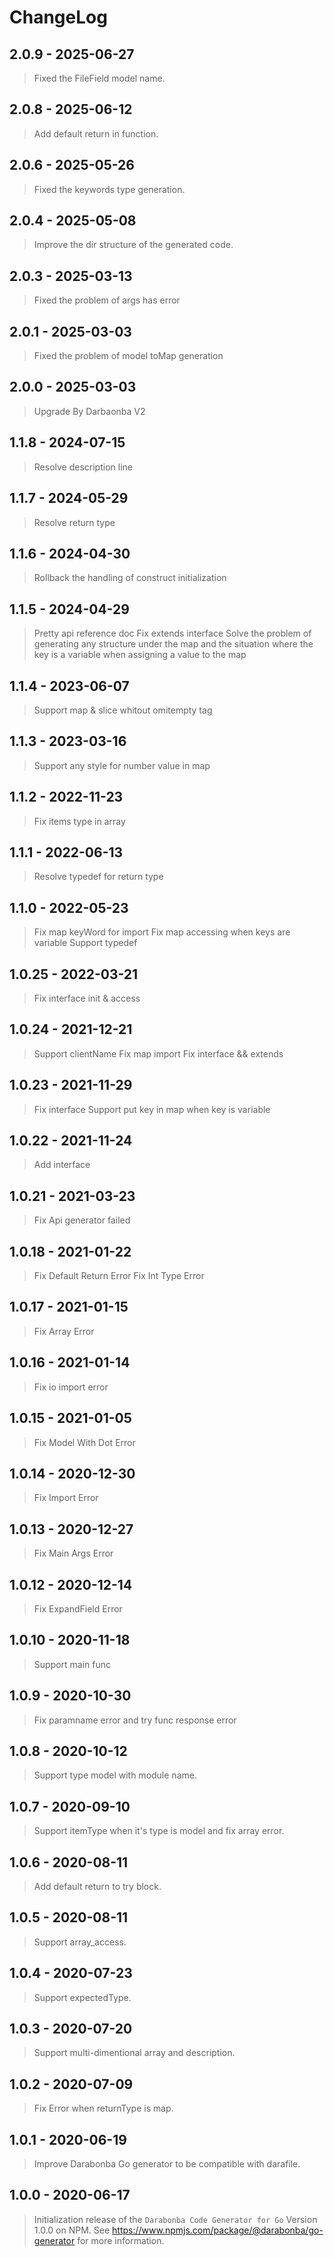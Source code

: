 # ChangeLog

## 2.0.9 - 2025-06-27

> Fixed the FileField model name.

## 2.0.8 - 2025-06-12

> Add default return in function.

## 2.0.6 - 2025-05-26

> Fixed the keywords type generation.

## 2.0.4 - 2025-05-08

> Improve the dir structure of the generated code.

## 2.0.3 - 2025-03-13

> Fixed the problem of args has error

## 2.0.1 - 2025-03-03

> Fixed the problem of model toMap generation

## 2.0.0 - 2025-03-03

> Upgrade By Darbaonba V2

## 1.1.8 - 2024-07-15

> Resolve description line

## 1.1.7 - 2024-05-29

> Resolve return type

## 1.1.6 - 2024-04-30

> Rollback the handling of construct initialization

## 1.1.5 - 2024-04-29

> Pretty api reference doc
> Fix extends interface
> Solve the problem of generating any structure under the map and the situation where the key is a variable when assigning a value to the map


## 1.1.4 - 2023-06-07

> Support map & slice whitout omitempty tag


## 1.1.3 - 2023-03-16

> Support any style for number value in map

## 1.1.2 - 2022-11-23

> Fix items type in array

## 1.1.1 - 2022-06-13

> Resolve typedef for return type

## 1.1.0 - 2022-05-23

> Fix map keyWord for import
> Fix map accessing when keys are variable
> Support typedef

## 1.0.25 - 2022-03-21

> Fix interface init & access

## 1.0.24 - 2021-12-21

> Support clientName
> Fix map import
> Fix interface && extends

## 1.0.23 - 2021-11-29

> Fix interface
> Support put key in map when key is variable

## 1.0.22 - 2021-11-24

> Add interface

## 1.0.21 - 2021-03-23

> Fix Api generator failed

## 1.0.18 - 2021-01-22

> Fix Default Return Error
> Fix Int Type Error

## 1.0.17 - 2021-01-15

> Fix Array Error

## 1.0.16 - 2021-01-14

> Fix io import error

## 1.0.15 - 2021-01-05

> Fix Model With Dot Error

## 1.0.14 - 2020-12-30

> Fix Import Error

## 1.0.13 - 2020-12-27

> Fix Main Args Error

## 1.0.12 - 2020-12-14

> Fix ExpandField Error

## 1.0.10 - 2020-11-18

> Support main func

## 1.0.9 - 2020-10-30

> Fix paramname error and try func response error

## 1.0.8 - 2020-10-12

> Support type model with module name.

## 1.0.7 - 2020-09-10

> Support itemType when it's type is model and fix array error.

## 1.0.6 - 2020-08-11

> Add default return to try block.

## 1.0.5 - 2020-08-11

> Support array_access.

## 1.0.4 - 2020-07-23

> Support expectedType.

## 1.0.3 - 2020-07-20

> Support multi-dimentional array and description.

## 1.0.2 - 2020-07-09

> Fix Error when returnType is map.

## 1.0.1 - 2020-06-19

> Improve Darabonba Go generator to be compatible with darafile.

## 1.0.0 - 2020-06-17

> Initialization release of the `Darabonba Code Generator for Go` Version 1.0.0 on NPM.
> See <https://www.npmjs.com/package/@darabonba/go-generator> for more information.
